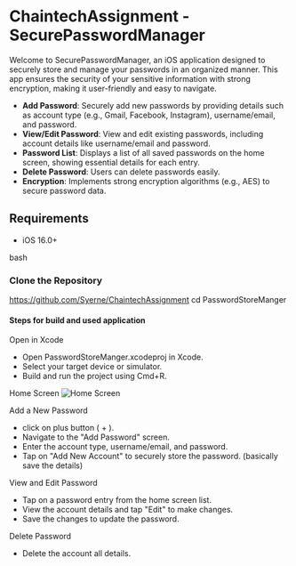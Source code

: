 # ChaintechAssignment - SecurePasswordManager

Welcome to SecurePasswordManager, an iOS application designed to securely store and manage your passwords in an organized manner. This app ensures the security of your sensitive information with strong encryption, making it user-friendly and easy to navigate.

- **Add Password**: Securely add new passwords by providing details such as account type (e.g., Gmail, Facebook, Instagram), username/email, and password.
- **View/Edit Password**: View and edit existing passwords, including account details like username/email and password.
- **Password List**: Displays a list of all saved passwords on the home screen, showing essential details for each entry.
- **Delete Password**: Users can delete passwords easily.
- **Encryption**: Implements strong encryption algorithms (e.g., AES) to secure password data.

## Requirements

- iOS 16.0+

bash
### Clone the Repository 
https://github.com/Syerne/ChaintechAssignment
cd PasswordStoreManger

#### Steps for build and used application

Open in Xcode
- Open PasswordStoreManger.xcodeproj in Xcode.
- Select your target device or simulator.
- Build and run the project using Cmd+R.

Home Screen
![Home Screen](PasswordStoreManger/PasswordStoreManger/AppGuide/Images/HomeScreenEmpty.png)

Add a New Password 
- click on plus button ( + ).
- Navigate to the "Add Password" screen.
- Enter the account type, username/email, and password.
- Tap on "Add New Account" to securely store the password. (basically save the details)

View and Edit Password
- Tap on a password entry from the home screen list.
- View the account details and tap "Edit" to make changes.
- Save the changes to update the password.

Delete Password
- Delete the account all details.
